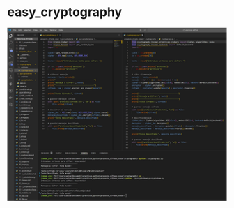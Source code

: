 # easy_cryptography

![Easy cryptography with python](https://github.com/pedrogmnzmr/easy_cryptography/blob/main/crypto.jpg)